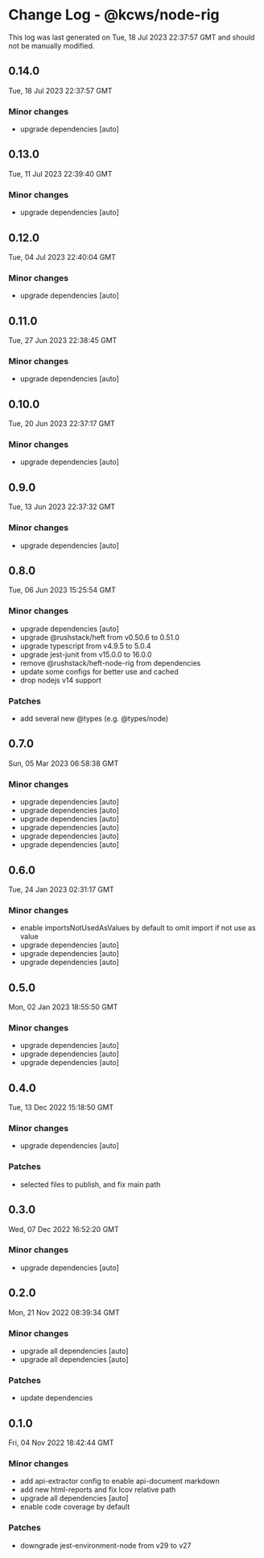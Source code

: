 # Change Log - @kcws/node-rig

This log was last generated on Tue, 18 Jul 2023 22:37:57 GMT and should not be manually modified.

## 0.14.0
Tue, 18 Jul 2023 22:37:57 GMT

### Minor changes

- upgrade dependencies [auto]

## 0.13.0
Tue, 11 Jul 2023 22:39:40 GMT

### Minor changes

- upgrade dependencies [auto]

## 0.12.0
Tue, 04 Jul 2023 22:40:04 GMT

### Minor changes

- upgrade dependencies [auto]

## 0.11.0
Tue, 27 Jun 2023 22:38:45 GMT

### Minor changes

- upgrade dependencies [auto]

## 0.10.0
Tue, 20 Jun 2023 22:37:17 GMT

### Minor changes

- upgrade dependencies [auto]

## 0.9.0
Tue, 13 Jun 2023 22:37:32 GMT

### Minor changes

- upgrade dependencies [auto]

## 0.8.0
Tue, 06 Jun 2023 15:25:54 GMT

### Minor changes

- upgrade dependencies [auto]
- upgrade @rushstack/heft from v0.50.6 to 0.51.0
- upgrade typescript from v4.9.5 to 5.0.4
- upgrade jest-junit from v15.0.0 to 16.0.0
- remove @rushstack/heft-node-rig from dependencies
- update some configs for better use and cached
- drop nodejs v14 support

### Patches

- add several new @types (e.g. @types/node)

## 0.7.0
Sun, 05 Mar 2023 06:58:38 GMT

### Minor changes

- upgrade dependencies [auto]
- upgrade dependencies [auto]
- upgrade dependencies [auto]
- upgrade dependencies [auto]
- upgrade dependencies [auto]
- upgrade dependencies [auto]

## 0.6.0
Tue, 24 Jan 2023 02:31:17 GMT

### Minor changes

- enable importsNotUsedAsValues by default to omit import if not use as value
- upgrade dependencies [auto]
- upgrade dependencies [auto]
- upgrade dependencies [auto]

## 0.5.0
Mon, 02 Jan 2023 18:55:50 GMT

### Minor changes

- upgrade dependencies [auto]
- upgrade dependencies [auto]
- upgrade dependencies [auto]

## 0.4.0
Tue, 13 Dec 2022 15:18:50 GMT

### Minor changes

- upgrade dependencies [auto]

### Patches

- selected files to publish, and fix main path

## 0.3.0
Wed, 07 Dec 2022 16:52:20 GMT

### Minor changes

- upgrade dependencies [auto]

## 0.2.0
Mon, 21 Nov 2022 08:39:34 GMT

### Minor changes

- upgrade all dependencies [auto]
- upgrade all dependencies [auto]

### Patches

- update dependencies

## 0.1.0
Fri, 04 Nov 2022 18:42:44 GMT

### Minor changes

- add api-extractor config to enable api-document markdown
- add new html-reports and fix lcov relative path
- upgrade all dependencies [auto]
- enable code coverage by default

### Patches

- downgrade jest-environment-node from v29 to v27

